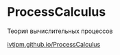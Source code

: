 # ProcessCalculus
Теория вычислительных процессов

[ivtipm.github.io/ProcessCalculus](https://ivtipm.github.io/ProcessCalculus)

